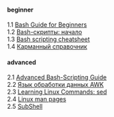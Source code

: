 #### beginner
1.1 [Bash Guide for Beginners](https://www.tldp.org/LDP/Bash-Beginners-Guide/html/)  
1.2 [Bash-скрипты: начало](https://habr.com/ru/company/ruvds/blog/325522/)  
1.3 [Bash scripting cheatsheet](https://devhints.io/bash)  
1.4 [Карманный справочник](https://slack-files.com/files-pri-safe/T73A2HU1L-FTEKZQ882/bash_____________________________________________________________.pdf?c=1582268809-f7a8d24379df527139424f9186e778ea4758fa9a)  

#### advanced
2.1 [Advanced Bash-Scripting Guide](https://www.opennet.ru/docs/RUS/bash_scripting_guide/)  
2.2 [Язык обработки данных AWK](https://www.opennet.ru/docs/RUS/awk/)  
2.3 [Learning Linux Commands: sed](https://linuxconfig.org/learning-linux-commands-sed)  
2.4 [Linux man pages](https://linux.die.net/man/)  
2.5 [SubShell](https://mywiki.wooledge.org/SubShell)  


